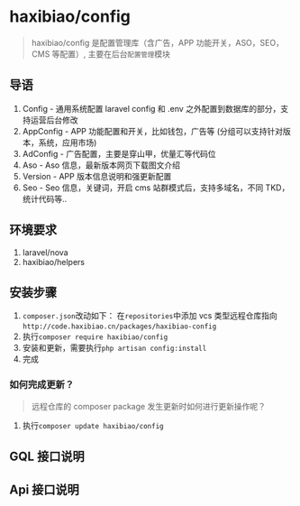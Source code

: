 # haxibiao/config

> haxibiao/config 是配置管理库（含广告，APP 功能开关，ASO，SEO，CMS 等配置）, 主要在后台`配置管理`模块

## 导语

1. Config - 通用系统配置 laravel config 和 .env 之外配置到数据库的部分，支持运营后台修改
2. AppConfig - APP 功能配置和开关，比如钱包，广告等 (分组可以支持针对版本，系统，应用市场)
3. AdConfig - 广告配置，主要是穿山甲，优量汇等代码位
4. Aso - Aso 信息，最新版本网页下载图文介绍
5. Version - APP 版本信息说明和强更新配置
6. Seo - Seo 信息，关键词，开启 cms 站群模式后，支持多域名，不同 TKD，统计代码等..

## 环境要求

1. laravel/nova
2. haxibiao/helpers

## 安装步骤

1. `composer.json`改动如下：
   在`repositories`中添加 vcs 类型远程仓库指向
   `http://code.haxibiao.cn/packages/haxibiao-config`
2. 执行`composer require haxibiao/config`
3. 安装和更新，需要执行`php artisan config:install`
4. 完成

### 如何完成更新？

> 远程仓库的 composer package 发生更新时如何进行更新操作呢？

1. 执行`composer update haxibiao/config`

## GQL 接口说明

## Api 接口说明
